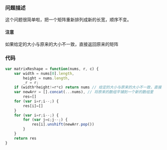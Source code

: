 ### 问题描述

这个问题很简单啦，把一个矩阵重新排列成新的长宽，顺序不变。

#### 注意

如果给定的大小与原来的大小不一致，直接返回原来的矩阵

### 代码

```javascript
var matrixReshape = function(nums, r, c) {
    var width = nums[0].length,
        height = nums.length,
        _r = r;
    if (width*height!=r*c) return nums // 给定的大小与原来的大小不一致，直接返回原来的矩阵
    var newArr = [].concat(...nums), // 将原来的数组平铺到一个新的数组里
    	res=[]
    for (var i=r;i--;) {
        res[i]=[]
    }
    for (var i=r;i--;) {
        for (var j=c;j--;) {
            res[i].unshift(newArr.pop())
        }
    }
    return res
}
```


